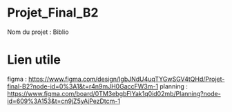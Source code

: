 # Projet_Final_B2
Nom du projet : Biblio

# Lien utile
figma : https://www.figma.com/design/IgbJNdU4uqTYGwSGV4tQHd/Projet-final-B2?node-id=0%3A1&t=r4n9mJH0GaccFW3m-1
planning : https://www.figma.com/board/0TM3ebgbFlYak1q0id02mb/Planning?node-id=609%3A153&t=cn9jZ5yAjPezDtcm-1

